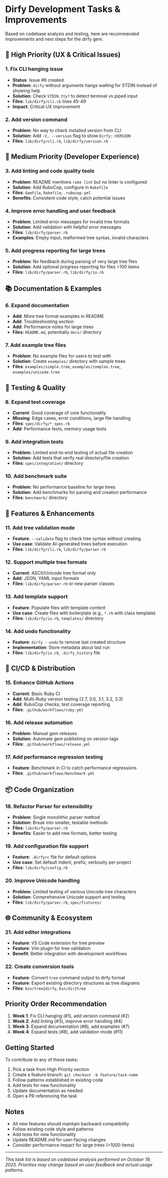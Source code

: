 # Dirfy Development Tasks & Improvements

Based on codebase analysis and testing, here are recommended improvements and next steps for the dirfy gem.

## 🚨 High Priority (UX & Critical Issues)

### 1. Fix CLI hanging issue
- **Status**: Issue #6 created
- **Problem**: `dirfy` without arguments hangs waiting for STDIN instead of showing help
- **Solution**: Check `STDIN.tty?` to detect terminal vs piped input
- **Files**: `lib/dirfy/cli.rb` lines 45-49
- **Impact**: Critical UX improvement

### 2. Add version command
- **Problem**: No way to check installed version from CLI
- **Solution**: Add `-V, --version` flag to show `Dirfy::VERSION`
- **Files**: `lib/dirfy/cli.rb`, `lib/dirfy/version.rb`

## 🔧 Medium Priority (Developer Experience)

### 3. Add linting and code quality tools
- **Problem**: README mentions `rake lint` but no linter is configured
- **Solution**: Add RuboCop, configure in `Rakefile`
- **Files**: `Gemfile`, `Rakefile`, `.rubocop.yml`
- **Benefits**: Consistent code style, catch potential issues

### 4. Improve error handling and user feedback
- **Problem**: Limited error messages for invalid tree formats
- **Solution**: Add validation with helpful error messages
- **Files**: `lib/dirfy/parser.rb`
- **Examples**: Empty input, malformed tree syntax, invalid characters

### 5. Add progress reporting for large trees
- **Problem**: No feedback during parsing of very large tree files
- **Solution**: Add optional progress reporting for files >100 items
- **Files**: `lib/dirfy/parser.rb`, `lib/dirfy/io.rb`

## 📚 Documentation & Examples

### 6. Expand documentation
- **Add**: More tree format examples in README
- **Add**: Troubleshooting section
- **Add**: Performance notes for large trees
- **Files**: `README.md`, potentially `docs/` directory

### 7. Add example tree files
- **Problem**: No example files for users to test with
- **Solution**: Create `examples/` directory with sample trees
- **Files**: `examples/simple.tree`, `examples/complex.tree`, `examples/unicode.tree`

## 🧪 Testing & Quality

### 8. Expand test coverage
- **Current**: Good coverage of core functionality
- **Missing**: Edge cases, error conditions, large file handling
- **Files**: `spec/dirfy/*_spec.rb`
- **Add**: Performance tests, memory usage tests

### 9. Add integration tests
- **Problem**: Limited end-to-end testing of actual file creation
- **Solution**: Add tests that verify real directory/file creation
- **Files**: `spec/integration/` directory

### 10. Add benchmark suite
- **Problem**: No performance baseline for large trees
- **Solution**: Add benchmarks for parsing and creation performance
- **Files**: `benchmark/` directory

## 🚀 Features & Enhancements

### 11. Add tree validation mode
- **Feature**: `--validate` flag to check tree syntax without creating
- **Use case**: Validate AI-generated trees before execution
- **Files**: `lib/dirfy/cli.rb`, `lib/dirfy/parser.rb`

### 12. Support multiple tree formats
- **Current**: ASCII/Unicode tree format only
- **Add**: JSON, YAML input formats
- **Files**: `lib/dirfy/parser.rb` or new parser classes

### 13. Add template support
- **Feature**: Populate files with template content
- **Use case**: Create files with boilerplate (e.g., `*.rb` with class template)
- **Files**: `lib/dirfy/io.rb`, `templates/` directory

### 14. Add undo functionality
- **Feature**: `dirfy --undo` to remove last created structure
- **Implementation**: Store metadata about last run
- **Files**: `lib/dirfy/io.rb`, `.dirfy_history` file

## 🔄 CI/CD & Distribution

### 15. Enhance GitHub Actions
- **Current**: Basic Ruby CI
- **Add**: Multi-Ruby version testing (2.7, 3.0, 3.1, 3.2, 3.3)
- **Add**: RuboCop checks, test coverage reporting
- **Files**: `.github/workflows/ruby.yml`

### 16. Add release automation
- **Problem**: Manual gem releases
- **Solution**: Automate gem publishing on version tags
- **Files**: `.github/workflows/release.yml`

### 17. Add performance regression testing
- **Feature**: Benchmark in CI to catch performance regressions
- **Files**: `.github/workflows/benchmark.yml`

## 📦 Code Organization

### 18. Refactor Parser for extensibility
- **Problem**: Single monolithic parser method
- **Solution**: Break into smaller, testable methods
- **Files**: `lib/dirfy/parser.rb`
- **Benefits**: Easier to add new formats, better testing

### 19. Add configuration file support
- **Feature**: `.dirfyrc` file for default options
- **Use case**: Set default indent, prefix, verbosity per project
- **Files**: `lib/dirfy/config.rb`

### 20. Improve Unicode handling
- **Problem**: Limited testing of various Unicode tree characters
- **Solution**: Comprehensive Unicode support and testing
- **Files**: `lib/dirfy/parser.rb`, `spec/fixtures/`

## 🌐 Community & Ecosystem

### 21. Add editor integrations
- **Feature**: VS Code extension for tree preview
- **Feature**: Vim plugin for tree validation
- **Benefit**: Better integration with development workflows

### 22. Create conversion tools
- **Feature**: Convert `tree` command output to dirfy format
- **Feature**: Export existing directory structures as tree diagrams
- **Files**: `bin/tree2dirfy`, `bin/dir2tree`

## Priority Order Recommendation

1. **Week 1**: Fix CLI hanging (#1), add version command (#2)
2. **Week 2**: Add linting (#3), improve error handling (#4)
3. **Week 3**: Expand documentation (#6), add examples (#7)
4. **Week 4**: Expand tests (#8), add validation mode (#11)

## Getting Started

To contribute to any of these tasks:

1. Pick a task from High Priority section
2. Create a feature branch: `git checkout -b feature/task-name`
3. Follow patterns established in existing code
4. Add tests for new functionality
5. Update documentation as needed
6. Open a PR referencing the task

## Notes

- All new features should maintain backward compatibility
- Follow existing code style and patterns
- Add tests for new functionality
- Update README.md for user-facing changes
- Consider performance impact for large trees (>1000 items)

---

*This task list is based on codebase analysis performed on October 19, 2025. Priorities may change based on user feedback and actual usage patterns.*